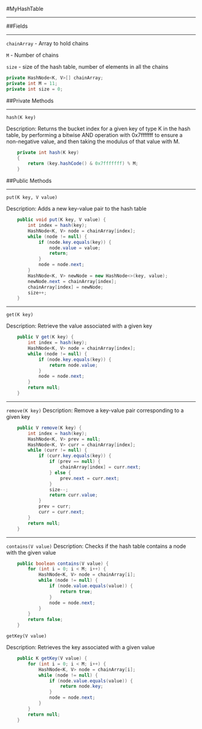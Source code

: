 #MyHashTable
___
##Fields
___
`chainArray` - Array to hold chains

`M` - Number of chains

`size` - size of the hash table, number of elements in all the chains
```java
private HashNode<K, V>[] chainArray;
private int M = 11;
private int size = 0;
```
##Private Methods
___
`hash(K key)`

Description: Returns the bucket index for a given key of type K in the hash table, by performing a bitwise AND operation with 0x7fffffff to ensure a non-negative value, and then taking the modulus of that value with M.
```java
    private int hash(K key)
    {
        return (key.hashCode() & 0x7fffffff) % M;
    }

```
##Public Methods
___
`put(K key, V value)`

Description: Adds a new key-value pair to the hash table
```java
    public void put(K key, V value) {
        int index = hash(key);
        HashNode<K, V> node = chainArray[index];
        while (node != null) {
            if (node.key.equals(key)) {
                node.value = value;
                return;
            }
            node = node.next;
        }
        HashNode<K, V> newNode = new HashNode<>(key, value);
        newNode.next = chainArray[index];
        chainArray[index] = newNode;
        size++;
    }
```
___
`get(K key)`

Description:  Retrieve the value associated with a given key
```java
    public V get(K key) {
        int index = hash(key);
        HashNode<K, V> node = chainArray[index];
        while (node != null) {
            if (node.key.equals(key)) {
                return node.value;
            }
            node = node.next;
        }
        return null;
    }
```
___
`remove(K key)`
Description: Remove a key-value pair corresponding to a given key
```java
    public V remove(K key) {
        int index = hash(key);
        HashNode<K, V> prev = null;
        HashNode<K, V> curr = chainArray[index];
        while (curr != null) {
            if (curr.key.equals(key)) {
                if (prev == null) {
                    chainArray[index] = curr.next;
                } else {
                    prev.next = curr.next;
                }
                size--;
                return curr.value;
            }
            prev = curr;
            curr = curr.next;
        }
        return null;
    }
```
___
`contains(V value)`
Description: Checks if the hash table contains a node with the given value
```java
    public boolean contains(V value) {
        for (int i = 0; i < M; i++) {
            HashNode<K, V> node = chainArray[i];
            while (node != null) {
                if (node.value.equals(value)) {
                    return true;
                }
                node = node.next;
            }
        }
        return false;
    }
```
`getKey(V value)`

Description: Retrieves the key associated with a given value
```java
    public K getKey(V value) {
        for (int i = 0; i < M; i++) {
            HashNode<K, V> node = chainArray[i];
            while (node != null) {
                if (node.value.equals(value)) {
                    return node.key;
                }
                node = node.next;
            }
        }
        return null;
    }
```